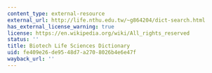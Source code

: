 ```yaml
---
content_type: external-resource
external_url: http://life.nthu.edu.tw/~g864204/dict-search.html
has_external_license_warning: true
license: https://en.wikipedia.org/wiki/All_rights_reserved
status: ''
title: Biotech Life Sciences Dictionary
uid: fe409e26-de95-48d7-a270-8026b4e6e47f
wayback_url: ''
---
```

